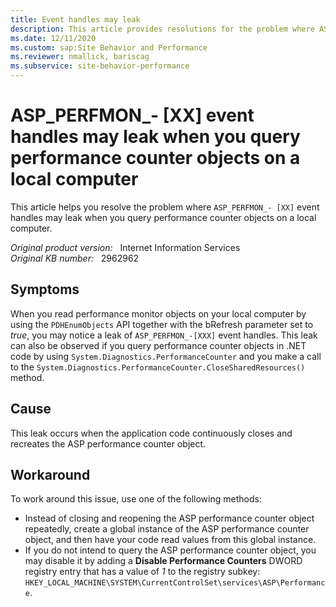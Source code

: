 ```yaml
---
title: Event handles may leak
description: This article provides resolutions for the problem where ASP_PERFMON_- [XX] event handles may leak when you query performance counter objects on a local computer.
ms.date: 12/11/2020
ms.custom: sap:Site Behavior and Performance
ms.reviewer: nmallick, bariscag
ms.subservice: site-behavior-performance
---
```

# ASP_PERFMON_- [XX] event handles may leak when you query performance counter objects on a local computer

This article helps you resolve the problem where `ASP_PERFMON_- [XX]` event handles may leak when you query performance counter objects on a local computer.

_Original product version:_ &nbsp; Internet Information Services  
_Original KB number:_ &nbsp; 2962962

## Symptoms

When you read performance monitor objects on your local computer by using the `PDHEnumObjects` API together with the bRefresh parameter set to *true*, you may notice a leak of `ASP_PERFMON_-[XXX]` event handles. This leak can also be observed if you query performance counter objects in .NET code by using `System.Diagnostics.PerformanceCounter` and you make a call to the `System.Diagnostics.PerformanceCounter.CloseSharedResources()` method.

## Cause

This leak occurs when the application code continuously closes and recreates the ASP performance counter object.

## Workaround

To work around this issue, use one of the following methods:

- Instead of closing and reopening the ASP performance counter object repeatedly, create a global instance of the ASP performance counter object, and then have your code read values from this global instance.
- If you do not intend to query the ASP performance counter object, you may disable it by adding a **Disable Performance Counters** DWORD registry entry that has a value of *1* to the registry subkey: `HKEY_LOCAL_MACHINE\SYSTEM\CurrentControlSet\services\ASP\Performance`.
